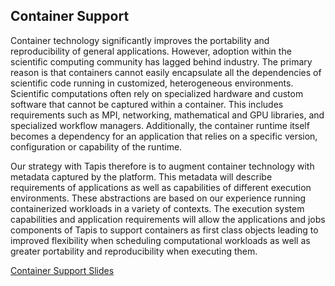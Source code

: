 ## Container Support

Container technology significantly improves the portability and reproducibility of general
applications. However, adoption within the scientific computing community has lagged behind
industry. The primary reason is that containers cannot easily encapsulate all the dependencies
of scientific code running in customized, heterogeneous environments. Scientific computations
often rely on specialized hardware and custom software that cannot be captured within a
container. This includes requirements such as MPI, networking, mathematical and GPU libraries,
and specialized workflow managers. Additionally, the container runtime itself becomes a
dependency for an application that relies on a specific version, configuration or capability
of the runtime. <br/>

Our strategy with Tapis therefore is to augment container technology with metadata captured
by the platform. This metadata will describe requirements of applications as well as capabilities
of different execution environments. These abstractions are based on our experience running
containerized workloads in a variety of contexts. The execution system capabilities and
application requirements will allow the applications and jobs components of Tapis to support
containers as first class objects leading to improved flexibility when scheduling computational
workloads as well as greater portability and reproducibility when executing them. <br/>

[Container Support Slides](https://docs.google.com/presentation/d/160oYNFl5YAjWbs9thy6T9RLgX5o0xosQkfAjTCLA3r4)
